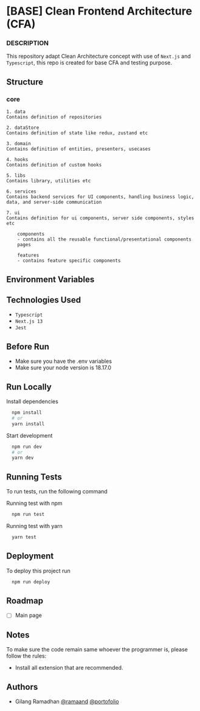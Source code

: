 # [BASE] Clean Frontend Architecture (CFA)

### DESCRIPTION

This repository adapt Clean Architecture concept with use of `Next.js` and `Typescript`, this repo is created for base CFA and testing purpose.

## Structure
### core
    1. data
    Contains definition of repositories

    2. dataStore
    Contains definition of state like redux, zustand etc

    3. domain
    Contains definition of entities, presenters, usecases 

    4. hooks
    Contains definition of custom hooks

    5. libs
    Contains library, utilities etc

    6. services
    Contains backend services for UI components, handling business logic, data, and server-side communication

    7. ui
    Contains definition for ui components, server side components, styles etc

        components
        - contains all the reusable functional/presentational components
        pages
        
        features
        - contains feature specific components


## Environment Variables



## Technologies Used

* `Typescript`
* `Next.js 13`
* `Jest`

## Before Run
- Make sure you have the .env variables
- Make sure your node version is 18.17.0

## Run Locally

Install dependencies

```bash
  npm install
  # or
  yarn install
```

Start development

```bash
  npm run dev
  # or
  yarn dev
```


## Running Tests

To run tests, run the following command

Running test with npm

```bash
  npm run test
```

Running test with yarn

```bash
  yarn test
```

## Deployment

To deploy this project run

```bash
  npm run deploy
```


## Roadmap

- [ ]  Main page

## Notes
To make sure the code remain same whoever the programmer is, please follow the rules:

- Install all extension that are recommended.

## Authors

- Gilang Ramadhan [@ramaand](https://www.github.com/ramaand) [@portofolio](https://gilstuffs.xyz)

